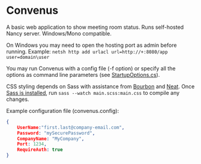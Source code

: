Convenus
========


A basic web application to show meeting room status. Runs self-hosted Nancy server. Windows/Mono compatible.

On Windows you may need to open the hosting port as admin before running. 
Example: 
`netsh http add urlacl url=http://+:8080/app user=domain\user`


You may run Convenus with a config file (-f option) or specify all the options as command line parameters (see [StartupOptions.cs](Convenus/StartupOptions.cs)).

CSS styling depends on Sass with assistance from [Bourbon](http://bourbon.io) and [Neat](http://neat.bourbon.io). Once [Sass is installed](http://sass-lang.com/install), run `sass --watch main.scss:main.css` to compile any changes.

Example configuration file (convenus.config):
```json
{
	UserName:"first.last@company-email.com",
	Password: "mySecurePassword",
	CompanyName: "MyCompany",
	Port: 1234,
	RequireAuth: true
}
```
